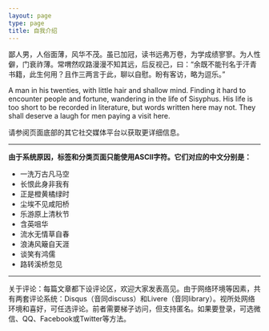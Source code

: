 ```yaml
---
layout: page
type: page
title: 自我介绍
---
```

鄙人男，人俗面薄，风华不茂。虽已加冠，读书远弗万卷，为学成绩寥寥。为人性僻，门衰祚薄。常喟然叹路漫漫不知其远，后反视己，曰：“余既不能刊名于汗青书籍，此生何用？且作三两言于此，聊以自慰。盼有客访，略为逗乐。” 

A man in his twenties, with little hair and shallow mind. Finding it hard to encounter people and fortune, wandering in the life of Sisyphus. His life is too short to be recorded in literature, but words written here may not. They shall deserve a laugh for men paying a visit here.  

请参阅页面底部的其它社交媒体平台以获取更详细信息。

---

__由于系统原因，标签和分类页面只能使用ASCII字符。它们对应的中文分别是：__

- 一洗万古凡马空
- 长恨此身非我有
- 正是橙黄橘绿时
- 尘埃不见咸阳桥
- 乐游原上清秋节
- 含英咀华
- 流水无情草自春
- 浪涛风簸自天涯
- 谈笑有鸿儒
- 路转溪桥忽见

---

关于评论：每篇文章都下设评论区，欢迎大家发表高见。由于网络环境等因素，共有两套评论系统：Disqus（音同discuss）和Livere（音同library）。视所处网络环境和喜好，可任选评论。前者需要梯子访问，但支持匿名。如果要登录，可选微信、QQ、Facebook或Twitter等方法。